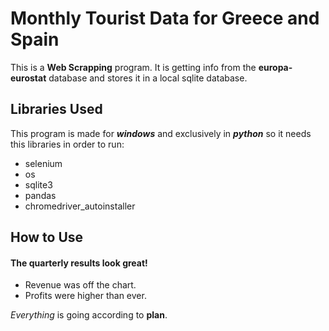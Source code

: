 # Monthly Tourist Data for Greece and Spain

This is a **Web Scrapping** program. It is getting info from the **europa-eurostat** database and stores it in a local sqlite database.

## Libraries Used

This program is made for **_windows_** and exclusively in **_python_** so it needs this libraries in order to run:

- selenium
- os
- sqlite3
- pandas
- chromedriver_autoinstaller

## How to Use

#### The quarterly results look great!

- Revenue was off the chart.
- Profits were higher than ever.

_Everything_ is going according to **plan**.
